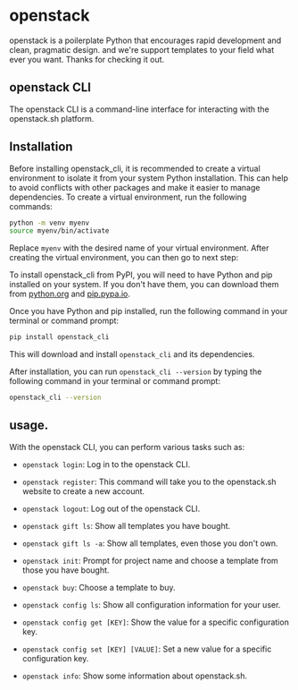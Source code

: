 # openstack

openstack is a poilerplate Python that encourages rapid development
and clean, pragmatic design. and we're support templates to your field
what ever you want. Thanks for checking it out.

## openstack CLI

The openstack CLI is a command-line interface for interacting with the openstack.sh platform. 


## Installation

Before installing openstack_cli, it is recommended to create a virtual environment to isolate it from your system Python installation. This can help to avoid conflicts with other packages and make it easier to manage dependencies. To create a virtual environment, run the following commands:

```bash
python -m venv myenv
source myenv/bin/activate
```

Replace `myenv` with the desired name of your virtual environment.
After creating the virtual environment, you can then go to next step:



To install openstack_cli from PyPI, you will need to have Python and pip installed on your system. If you don't have them, you can download them from [python.org](https://www.python.org/) and [pip.pypa.io](https://pip.pypa.io/en/stable/installation/).

Once you have Python and pip installed, run the following command in your terminal or command prompt:

```bash
pip install openstack_cli
```

This will download and install `openstack_cli` and its dependencies.

After installation, you can run `openstack_cli --version` by typing the following command in your 
terminal or command prompt:

```bash
openstack_cli --version
```

## usage.
With the openstack CLI, you can perform various tasks such as:


- `openstack login`: Log in to the openstack CLI.

- `openstack register`: This command will take you to the openstack.sh website to create a new account.

- `openstack logout`: Log out of the openstack CLI.

- `openstack gift ls`: Show all templates you have bought.

- `openstack gift ls -a`: Show all templates, even those you don't own.

- `openstack init`: Prompt for project name and choose a template from those you have bought.

- `openstack buy`: Choose a template to buy.

- `openstack config ls`: Show all configuration information for your user.

- `openstack config get [KEY]`: Show the value for a specific configuration key.

- `openstack config set [KEY] [VALUE]`: Set a new value for a specific configuration key.

- `openstack info`: Show some information about openstack.sh.

